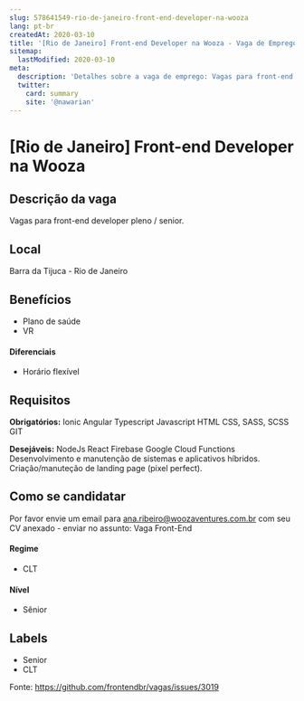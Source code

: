 ```yaml
---
slug: 578641549-rio-de-janeiro-front-end-developer-na-wooza
lang: pt-br
createdAt: 2020-03-10
title: '[Rio de Janeiro] Front-end Developer na Wooza - Vaga de Emprego'
sitemap:
  lastModified: 2020-03-10
meta:
  description: 'Detalhes sobre a vaga de emprego: Vagas para front-end developer pleno / senior.'
  twitter:
    card: summary
    site: '@nawarian'
---
```


# [Rio de Janeiro] Front-end Developer na Wooza

## Descrição da vaga

Vagas para front-end developer pleno / senior.

## Local

Barra da Tijuca - Rio de Janeiro

## Benefícios

- Plano de saúde
- VR 

#### Diferenciais

- Horário flexível

## Requisitos

**Obrigatórios:**
Ionic
Angular
Typescript
Javascript
HTML
CSS, SASS, SCSS
GIT

**Desejáveis:**
NodeJs
React
Firebase
Google Cloud Functions
Desenvolvimento e manutenção de sistemas e aplicativos híbridos.
Criação/manuteção de landing page (pixel perfect).


## Como se candidatar

Por favor envie um email para ana.ribeiro@woozaventures.com.br com seu CV anexado - enviar no assunto: Vaga Front-End 

#### Regime
- CLT

#### Nível
- Sênior

## Labels
- Senior
- CLT


Fonte: https://github.com/frontendbr/vagas/issues/3019